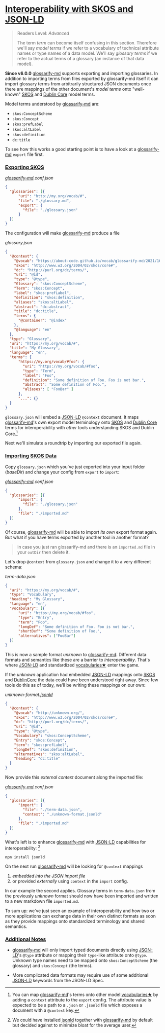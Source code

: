 # [Interoperability with SKOS and JSON-LD](#interoperability-with-skos-and-json-ld)

> Readers Level: *Advanced*
>
> The term *term* can become itself confusing in this section. Therefore we'll say *model terms* if we refer to a vocabulary of technical attribute names or type names of a data model. We'll say *glossary terms* if we refer to the actual terms of a glossary (an instance of that data model).

**Since v6.0.0** [glossarify-md][1] supports exporting and importing glossaries. In addition to importing terms from files exported by glossarify-md itself it can import glossary terms from arbitrarily structured JSON documents once there are mappings of the other document's *model terms* onto "well-known" [SKOS][2] and [Dublin Core][3] model terms.

Model terms understood by [glossarify-md][1] are:

*   `skos:ConceptScheme`
*   `skos:Concept`
*   `skos:prefLabel`
*   `skos:altLabel`
*   `skos:definition`
*   `dc:title`

To see how this works a good starting point is to have a look at a [glossarify-md][1] `export` file first.

### [Exporting SKOS](#exporting-skos)

*[glossarify-md][1].conf.json*

```json
{
  "glossaries": [{
      "uri": "http://my.org/vocab/#",
      "file": "./glossary.md",
      "export": {
        "file": "./glossary.json"
      }
  }]
}
```

The configuration will make [glossarify-md][1] produce a file

*glossary.json*

```json
{
  "@context": {
    "@vocab": "https://about-code.github.io/vocab/glossarify-md/2021/10/#",
    "skos": "http://www.w3.org/2004/02/skos/core#",
    "dc": "http://purl.org/dc/terms/",
    "uri": "@id",
    "type": "@type",
    "Glossary": "skos:ConceptScheme",
    "Term": "skos:Concept",
    "label": "skos:prefLabel",
    "definition": "skos:definition",
    "aliases": "skos:altLabel",
    "abstract": "dc:abstract",
    "title": "dc:title",
    "terms": {
      "@container": "@index"
    },
    "@language": "en"
  },
  "type": "Glossary",
  "uri": "https://my.org/vocab/#",
  "title": "My Glossary",
  "language": "en",
  "terms": {
      "https://my.org/vocab/#foo": {
        "uri": "https://my.org/vocab/#foo",
        "type": "Term",
        "label": "Foo",
        "definition": "Some definition of Foo. Foo is not bar.",
        "abstract": "Some definition of Foo.",
        "aliases": [ "FooBar" ]
      },
      "...": {}
  }
}
```

`glossary.json` will embed a [JSON-LD][4] `@context` document. It maps [glossarify-md][1]'s own export model terminology onto [SKOS][2] and [Dublin Core][3] terms for interoperability with *other* tools understanding SKOS and Dublin Core.[^1]

[^1]: You can map [glossarify-md][1]'s terms onto other model [vocabularies★][5] by adding a `context` attribute to the `export` config. The attribute value is expected to be a path to a `.json` or `.jsonld` file which exposes a document with a `@context` key.

Next we'll simulate a roundtrip by importing our exported file again.

### [Importing SKOS Data](#importing-skos-data)

Copy `glossary.json` which you've just exported into your input folder (*baseDir*) and change your config from `export` to `import`:

*[glossarify-md][1].conf.json*

```json
{
  "glossaries": [{
      "import": {
        "file": "./glossary.json"
      },
      "file": "./imported.md"
  }]
}
```

Of course, [glossarify-md][1] will be able to import *its own* export format again. But what if you have terms exported by another tool in another format?

> In case you just ran glossarify-md and there is an `imported.md` file in your `outDir` then delete it.

Let's drop `@context` from `glossary.json` and change it to a very different schema:

*term-data.json*

```json
{
  "uri": "https://my.org/vocab/#",
  "type": "Vocabulary",
  "heading": "My Glossary",
  "language": "en",
  "vocabulary": [{
      "uri": "https://my.org/vocab/#foo",
      "type": "Entry",
      "term": "Foo",
      "longDef": "Some definition of Foo. Foo is not bar.",
      "shortDef": "Some definition of Foo.",
      "alternatives": ["FooBar"]
  }]
}
```

This is now a sample format *unknown* to [glossarify-md][1]. Different data formats and semantics like these are a barrier to *interoperability*. That's where [JSON-LD][4] and standardized [vocabularies★][5] enter the game.

If the *unknown* application had embedded [JSON-LD][4] mappings onto [SKOS][2] and [DublinCore][3] the data could have been understood right away. Since few tools do this as of today, we'll be writing these mappings on our own:

*unknown-format.[jsonld][6]*

```json
{
  "@context": {
    "@vocab": "http://unknown.org/",
    "skos": "http://www.w3.org/2004/02/skos/core#",
    "dc": "http://purl.org/dc/terms/",
    "uri": "@id",
    "type": "@type",
    "Vocabulary": "skos:ConceptScheme",
    "Entry": "skos:Concept",
    "term": "skos:prefLabel",
    "longDef": "skos:definition",
    "alternatives": "skos:altLabel",
    "heading": "dc:title"
  }
}
```

Now provide this *external context* document along the imported file:

*[glossarify-md][1].conf.json*

```json
{
  "glossaries": [{
      "import": {
        "file": "./term-data.json",
        "context": "./unknown-format.jsonld"
      },
      "file": "./imported.md"
  }]
}
```

What's left is to enhance [glossarify-md][1] with [JSON-LD][4] capabilities for interoperability: [^2]

    npm install jsonld

[^2]: We could have installed [jsonld][6] together with [glossarify-md][1] by default but decided against to minimize bloat for the average user.

On the next run [glossarify-md][1] will be looking for `@context` mappings

1.  *embedded into the JSON import file*
2.  or provided *externally* using `context` in the `import` config.

In our example the second applies. Glossary terms in `term-data.json` from the previously *unknown* format should now have been imported and written to a new markdown file `imported.md`.

To sum up: we've just seen an example of interoperability and how two or more applications can exchange data in their own distinct formats as soon as they provide mappings onto standardized terminology and shared semantics.

### [Additional Notes](#additional-notes)

*   [glossarify-md][1] will only import typed documents directly using [JSON-LD][4]'s `@type` attribute or mapping their `type`-like attribute onto `@type`. Unknown type names need to be mapped onto `skos:ConceptScheme` (the glossary) and  `skos:Concept` (the terms).

*   More complicated data formats may require use of some additional [JSON-LD][4] keywords from the JSON-LD Spec.

[1]: https://github.com/about-code/glossarify-md "This project."

[2]: http://w3.org/skos/ "With the Simple Knowledge Organization System (SKOS) the World Wide Web Consortium (W3C) has standardized a (meta-)vocabulary which is suited and intended for modeling Simple Knowledge Organization Systems such as Glossaries, Thesauri, Taxonomies or Word Nets."

[3]: http://purl.org/dc/terms/ "The Dublin Core Metadata Initiative."

[4]: https://json-ld.org "JSON-LD is a standardized JSON document format for mapping system-specific terms of a JSON-based data format to well-know terms from public vocabularies."

[5]: ./glossary.md#vocabulary "A collection of terms which is uniquely identifiable."

[6]: https://npmjs.com/package/jsonld "A JavaScript implementation of JSON-LD."
